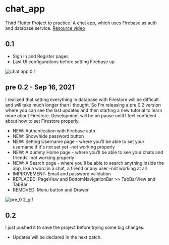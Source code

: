 # chat_app

Third Flutter Project to practice. A chat app, which uses Firebase as auth and database service.
[Resource video](https://www.youtube.com/watch?v=FTju8w4zEno)

## 0.1
- Sign In and Register pages
- Last UI configurations before setting Firebase up

![chat app 0 1](https://user-images.githubusercontent.com/78763264/132949015-f1fe75e6-a666-4c87-a349-1ab057915bbb.gif)


## pre 0.2  - Sep 16, 2021

I realized that setting everything in database with Firestore will be difficult and will take much longer than I thought. 
So I'm releasing a pre 0.2 version where you can see the last updates and then starting a new tutorial to learn more about Firestore.
Development will be on pause until I feel confident about how to set Firestore properly.

- NEW: Authentication with Firebase auth
- NEW: Show/hide password button
- NEW: Setting Username page - where you'll be able to set your username if it's not set yet -not working properly
- NEW: A dummy Home page - where you'll be able to see your chats and friends -not working properly
- NEW: A Search page - where you'll be able to search anything inside the app, like a word in a chat, a friend or any user -not working at all
- IMPROVEMENT: Email and password validation
- REPLACED: PageView and BottomNavigationBar >> TabBarView and TabBar
- REMOVED: Menu button and Drawer

![pre_0 2_gif](https://user-images.githubusercontent.com/78763264/133527322-7fdc6f7f-72f4-4b16-a0b3-572913589e7f.gif)

## 0.2

I just pushed it to save the project before trying some big changes.

- Updates will be declared in the next patch.
